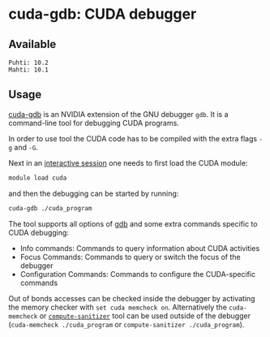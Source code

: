 # cuda-gdb: CUDA debugger

## Available
    Puhti: 10.2
    Mahti: 10.1

## Usage

[cuda-gdb](https://docs.nvidia.com/cuda/cuda-gdb/index.html) is an NVIDIA
extension of the GNU debugger `gdb`. It is a command-line tool for debugging
CUDA programs.

In order to use tool the CUDA code has to be compiled with the extra flags
`-g` and `-G`.

Next in an [interactive session](running/interactive-usage.md) one needs to
first load the CUDA module:

```bash
module load cuda
```

and then the debugging can be started by running:

```bash
cuda-gdb ./cuda_program
```

The tool supports all options of [gdb](gdb.md) and some extra commands
specific to CUDA debugging:

* Info commands: Commands to query information about CUDA activities
* Focus Commands: Commands to query or switch the focus of the debugger
* Configuration Commands: Commands to configure the CUDA-specific commands

Out of bonds accesses can be checked inside the debugger by activating
the memory checker with `set cuda memcheck on`. Alternatively the `cuda-memcheck` or [`compute-sanitizer`](compute-san.md)
tool can be used outside of the debugger (`cuda-memcheck ./cuda_program` or `compute-sanitizer ./cuda_program`).
